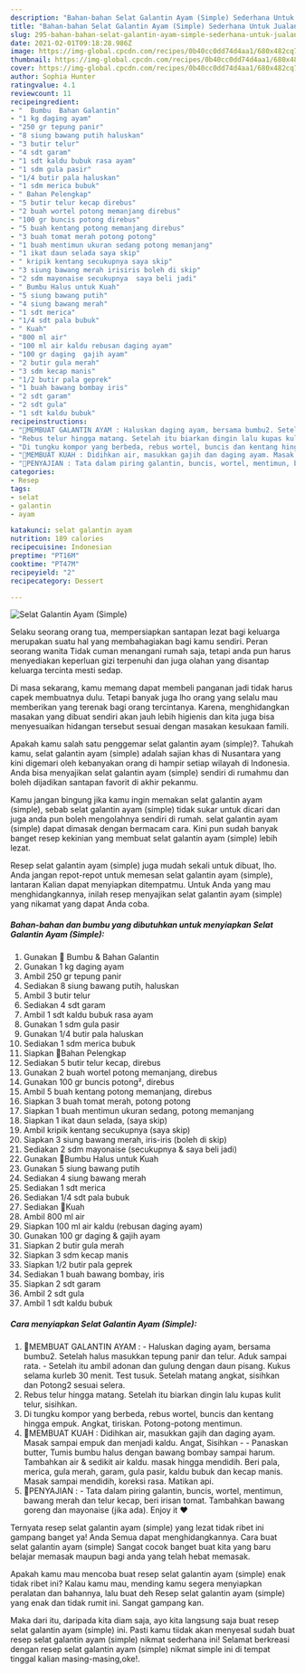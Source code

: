 ```yaml
---
description: "Bahan-bahan Selat Galantin Ayam (Simple) Sederhana Untuk Jualan"
title: "Bahan-bahan Selat Galantin Ayam (Simple) Sederhana Untuk Jualan"
slug: 295-bahan-bahan-selat-galantin-ayam-simple-sederhana-untuk-jualan
date: 2021-02-01T09:18:28.986Z
image: https://img-global.cpcdn.com/recipes/0b40cc0dd74d4aa1/680x482cq70/selat-galantin-ayam-simple-foto-resep-utama.jpg
thumbnail: https://img-global.cpcdn.com/recipes/0b40cc0dd74d4aa1/680x482cq70/selat-galantin-ayam-simple-foto-resep-utama.jpg
cover: https://img-global.cpcdn.com/recipes/0b40cc0dd74d4aa1/680x482cq70/selat-galantin-ayam-simple-foto-resep-utama.jpg
author: Sophia Hunter
ratingvalue: 4.1
reviewcount: 11
recipeingredient:
- "  Bumbu  Bahan Galantin"
- "1 kg daging ayam"
- "250 gr tepung panir"
- "8 siung bawang putih haluskan"
- "3 butir telur"
- "4 sdt garam"
- "1 sdt kaldu bubuk rasa ayam"
- "1 sdm gula pasir"
- "1/4 butir pala haluskan"
- "1 sdm merica bubuk"
- " Bahan Pelengkap"
- "5 butir telur kecap direbus"
- "2 buah wortel potong memanjang direbus"
- "100 gr buncis potong direbus"
- "5 buah kentang potong memanjang direbus"
- "3 buah tomat merah potong potong"
- "1 buah mentimun ukuran sedang potong memanjang"
- "1 ikat daun selada saya skip"
- " kripik kentang secukupnya saya skip"
- "3 siung bawang merah irisiris boleh di skip"
- "2 sdm mayonaise secukupnya  saya beli jadi"
- " Bumbu Halus untuk Kuah"
- "5 siung bawang putih"
- "4 siung bawang merah"
- "1 sdt merica"
- "1/4 sdt pala bubuk"
- " Kuah"
- "800 ml air"
- "100 ml air kaldu rebusan daging ayam"
- "100 gr daging  gajih ayam"
- "2 butir gula merah"
- "3 sdm kecap manis"
- "1/2 butir pala geprek"
- "1 buah bawang bombay iris"
- "2 sdt garam"
- "2 sdt gula"
- "1 sdt kaldu bubuk"
recipeinstructions:
- "📌MEMBUAT GALANTIN AYAM : Haluskan daging ayam, bersama bumbu2. Setelah halus masukkan tepung panir dan telur. Aduk sampai rata. Setelah itu ambil adonan dan gulung dengan daun pisang. Kukus selama kurleb 30 menit. Test tusuk. Setelah matang angkat, sisihkan dan Potong2 sesuai selera."
- "Rebus telur hingga matang. Setelah itu biarkan dingin lalu kupas kulit telur, sisihkan."
- "Di tungku kompor yang berbeda, rebus wortel, buncis dan kentang hingga empuk. Angkat, tiriskan. Potong-potong mentimun."
- "📌MEMBUAT KUAH : Didihkan air, masukkan gajih dan daging ayam. Masak sampai empuk dan menjadi kaldu. Angat, Sisihkan  Panaskan butter, Tumis bumbu halus dengan bawang bombay sampai harum. Tambahkan air &amp; sedikit air kaldu. masak hingga mendidih. Beri pala, merica, gula merah, garam, gula pasir, kaldu bubuk dan kecap manis. Masak sampai mendidih, koreksi rasa. Matikan api."
- "📌PENYAJIAN : Tata dalam piring galantin, buncis, wortel, mentimun, bawang merah dan telur kecap, beri irisan tomat. Tambahkan bawang goreng dan mayonaise (jika ada). Enjoy it ❤️"
categories:
- Resep
tags:
- selat
- galantin
- ayam

katakunci: selat galantin ayam 
nutrition: 189 calories
recipecuisine: Indonesian
preptime: "PT16M"
cooktime: "PT47M"
recipeyield: "2"
recipecategory: Dessert

---
```



![Selat Galantin Ayam (Simple)](https://img-global.cpcdn.com/recipes/0b40cc0dd74d4aa1/680x482cq70/selat-galantin-ayam-simple-foto-resep-utama.jpg)

Selaku seorang orang tua, mempersiapkan santapan lezat bagi keluarga merupakan suatu hal yang membahagiakan bagi kamu sendiri. Peran seorang  wanita Tidak cuman menangani rumah saja, tetapi anda pun harus menyediakan keperluan gizi terpenuhi dan juga olahan yang disantap keluarga tercinta mesti sedap.

Di masa  sekarang, kamu memang dapat membeli panganan jadi tidak harus capek membuatnya dulu. Tetapi banyak juga lho orang yang selalu mau memberikan yang terenak bagi orang tercintanya. Karena, menghidangkan masakan yang dibuat sendiri akan jauh lebih higienis dan kita juga bisa menyesuaikan hidangan tersebut sesuai dengan masakan kesukaan famili. 



Apakah kamu salah satu penggemar selat galantin ayam (simple)?. Tahukah kamu, selat galantin ayam (simple) adalah sajian khas di Nusantara yang kini digemari oleh kebanyakan orang di hampir setiap wilayah di Indonesia. Anda bisa menyajikan selat galantin ayam (simple) sendiri di rumahmu dan boleh dijadikan santapan favorit di akhir pekanmu.

Kamu jangan bingung jika kamu ingin memakan selat galantin ayam (simple), sebab selat galantin ayam (simple) tidak sukar untuk dicari dan juga anda pun boleh mengolahnya sendiri di rumah. selat galantin ayam (simple) dapat dimasak dengan bermacam cara. Kini pun sudah banyak banget resep kekinian yang membuat selat galantin ayam (simple) lebih lezat.

Resep selat galantin ayam (simple) juga mudah sekali untuk dibuat, lho. Anda jangan repot-repot untuk memesan selat galantin ayam (simple), lantaran Kalian dapat menyiapkan ditempatmu. Untuk Anda yang mau menghidangkannya, inilah resep menyajikan selat galantin ayam (simple) yang nikamat yang dapat Anda coba.

<!--inarticleads1-->

##### Bahan-bahan dan bumbu yang dibutuhkan untuk menyiapkan Selat Galantin Ayam (Simple):

1. Gunakan  📌 Bumbu &amp; Bahan Galantin
1. Gunakan 1 kg daging ayam
1. Ambil 250 gr tepung panir
1. Sediakan 8 siung bawang putih, haluskan
1. Ambil 3 butir telur
1. Sediakan 4 sdt garam
1. Ambil 1 sdt kaldu bubuk rasa ayam
1. Gunakan 1 sdm gula pasir
1. Gunakan 1/4 butir pala haluskan
1. Sediakan 1 sdm merica bubuk
1. Siapkan  📌Bahan Pelengkap
1. Sediakan 5 butir telur kecap, direbus
1. Gunakan 2 buah wortel potong memanjang, direbus
1. Gunakan 100 gr buncis potong², direbus
1. Ambil 5 buah kentang potong memanjang, direbus
1. Siapkan 3 buah tomat merah, potong potong
1. Siapkan 1 buah mentimun ukuran sedang, potong memanjang
1. Siapkan 1 ikat daun selada, (saya skip)
1. Ambil  kripik kentang secukupnya (saya skip)
1. Siapkan 3 siung bawang merah, iris-iris (boleh di skip)
1. Sediakan 2 sdm mayonaise (secukupnya &amp; saya beli jadi)
1. Gunakan  📌Bumbu Halus untuk Kuah
1. Gunakan 5 siung bawang putih
1. Sediakan 4 siung bawang merah
1. Sediakan 1 sdt merica
1. Sediakan 1/4 sdt pala bubuk
1. Sediakan  📌Kuah
1. Ambil 800 ml air
1. Siapkan 100 ml air kaldu (rebusan daging ayam)
1. Gunakan 100 gr daging &amp; gajih ayam
1. Siapkan 2 butir gula merah
1. Siapkan 3 sdm kecap manis
1. Siapkan 1/2 butir pala geprek
1. Sediakan 1 buah bawang bombay, iris
1. Siapkan 2 sdt garam
1. Ambil 2 sdt gula
1. Ambil 1 sdt kaldu bubuk




<!--inarticleads2-->

##### Cara menyiapkan Selat Galantin Ayam (Simple):

1. 📌MEMBUAT GALANTIN AYAM : - Haluskan daging ayam, bersama bumbu2. Setelah halus masukkan tepung panir dan telur. Aduk sampai rata. - Setelah itu ambil adonan dan gulung dengan daun pisang. Kukus selama kurleb 30 menit. Test tusuk. Setelah matang angkat, sisihkan dan Potong2 sesuai selera.
1. Rebus telur hingga matang. Setelah itu biarkan dingin lalu kupas kulit telur, sisihkan.
1. Di tungku kompor yang berbeda, rebus wortel, buncis dan kentang hingga empuk. Angkat, tiriskan. Potong-potong mentimun.
1. 📌MEMBUAT KUAH : Didihkan air, masukkan gajih dan daging ayam. Masak sampai empuk dan menjadi kaldu. Angat, Sisihkan -  - Panaskan butter, Tumis bumbu halus dengan bawang bombay sampai harum. Tambahkan air &amp; sedikit air kaldu. masak hingga mendidih. Beri pala, merica, gula merah, garam, gula pasir, kaldu bubuk dan kecap manis. Masak sampai mendidih, koreksi rasa. Matikan api.
1. 📌PENYAJIAN : - Tata dalam piring galantin, buncis, wortel, mentimun, bawang merah dan telur kecap, beri irisan tomat. Tambahkan bawang goreng dan mayonaise (jika ada). Enjoy it ❤️




Ternyata resep selat galantin ayam (simple) yang lezat tidak ribet ini gampang banget ya! Anda Semua dapat menghidangkannya. Cara buat selat galantin ayam (simple) Sangat cocok banget buat kita yang baru belajar memasak maupun bagi anda yang telah hebat memasak.

Apakah kamu mau mencoba buat resep selat galantin ayam (simple) enak tidak ribet ini? Kalau kamu mau, mending kamu segera menyiapkan peralatan dan bahannya, lalu buat deh Resep selat galantin ayam (simple) yang enak dan tidak rumit ini. Sangat gampang kan. 

Maka dari itu, daripada kita diam saja, ayo kita langsung saja buat resep selat galantin ayam (simple) ini. Pasti kamu tiidak akan menyesal sudah buat resep selat galantin ayam (simple) nikmat sederhana ini! Selamat berkreasi dengan resep selat galantin ayam (simple) nikmat simple ini di tempat tinggal kalian masing-masing,oke!.

